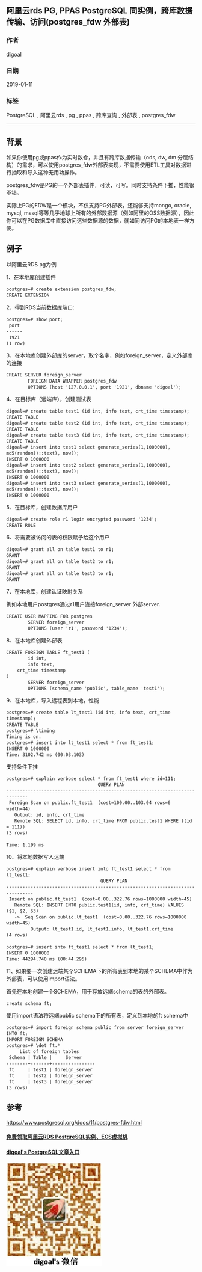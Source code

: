 ## 阿里云rds PG, PPAS PostgreSQL 同实例，跨库数据传输、访问(postgres_fdw 外部表)  
            
### 作者            
digoal            
            
### 日期            
2019-01-11           
            
### 标签            
PostgreSQL , 阿里云rds , pg , ppas , 跨库查询 , 外部表 , postgres_fdw  
            
----            
            
## 背景         
如果你使用pg或ppas作为实时数仓，并且有跨库数据传输（ods, dw, dm 分层结构）的需求，可以使用postgres_fdw外部表实现，不需要使用ETL工具对数据进行抽取和导入这种无用功操作。  
  
postgres_fdw是PG的一个外部表插件，可读，可写。同时支持条件下推，性能很不错。  
  
实际上PG的FDW是一个模块，不仅支持PG外部表，还能够支持mongo, oracle, mysql, mssql等等几乎地球上所有的外部数据源（例如阿里的OSS数据源），因此你可以在PG数据库中直接访问这些数据源的数据，就如同访问PG的本地表一样方便。  
  
## 例子  
以阿里云RDS pg为例  
  
1、在本地库创建插件  
  
```  
postgres=# create extension postgres_fdw;    
CREATE EXTENSION    
```  
  
2、得到RDS当前数据库端口:    
  
```  
postgres=# show port;    
 port     
------    
 1921    
(1 row)    
```  
    
3、在本地库创建外部库的server，取个名字，例如foreign_server，定义外部库的连接  
  
```  
CREATE SERVER foreign_server    
        FOREIGN DATA WRAPPER postgres_fdw    
        OPTIONS (host '127.0.0.1', port '1921', dbname 'digoal');    
```  
  
4、在目标库（远端库），创建测试表  
  
```  
digoal=# create table test1 (id int, info text, crt_time timestamp);    
CREATE TABLE    
digoal=# create table test2 (id int, info text, crt_time timestamp);    
CREATE TABLE    
digoal=# create table test3 (id int, info text, crt_time timestamp);    
CREATE TABLE    
digoal=# insert into test1 select generate_series(1,1000000), md5(random()::text), now();    
INSERT 0 1000000    
digoal=# insert into test2 select generate_series(1,1000000), md5(random()::text), now();    
INSERT 0 1000000    
digoal=# insert into test3 select generate_series(1,1000000), md5(random()::text), now();    
INSERT 0 1000000    
```  
  
5、在目标库，创建数据库用户    
    
```    
digoal=# create role r1 login encrypted password '1234';    
CREATE ROLE    
```  
  
6、将需要被访问的表的权限赋予给这个用户  
  
```  
digoal=# grant all on table test1 to r1;    
GRANT    
digoal=# grant all on table test2 to r1;    
GRANT    
digoal=# grant all on table test3 to r1;    
GRANT    
```  
  
  
7、在本地库，创建认证映射关系  
  
例如本地用户postgres通过r1用户连接foreign_server 外部server.    
    
```  
CREATE USER MAPPING FOR postgres    
        SERVER foreign_server    
        OPTIONS (user 'r1', password '1234');    
```  
  
8、在本地库创建外部表    
    
```  
CREATE FOREIGN TABLE ft_test1 (    
        id int,    
        info text,    
	crt_time timestamp    
)    
        SERVER foreign_server    
        OPTIONS (schema_name 'public', table_name 'test1');    
```  
  
9、在本地库，导入远程表到本地，性能    
  
```  
postgres=# create table lt_test1 (id int, info text, crt_time timestamp);    
CREATE TABLE    
postgres=# \timing    
Timing is on.    
postgres=# insert into lt_test1 select * from ft_test1;    
INSERT 0 1000000    
Time: 3102.742 ms (00:03.103)    
```  
  
支持条件下推  
  
```  
postgres=# explain verbose select * from ft_test1 where id=111;    
                                  QUERY PLAN                                      
------------------------------------------------------------------------------    
 Foreign Scan on public.ft_test1  (cost=100.00..103.04 rows=6 width=44)    
   Output: id, info, crt_time    
   Remote SQL: SELECT id, info, crt_time FROM public.test1 WHERE ((id = 111))    
(3 rows)    
    
Time: 1.199 ms    
```  
  
  
10、将本地数据写入远端     
    
```  
postgres=# explain verbose insert into ft_test1 select * from lt_test1;    
                                   QUERY PLAN                                       
--------------------------------------------------------------------------------    
 Insert on public.ft_test1  (cost=0.00..322.76 rows=1000000 width=45)    
   Remote SQL: INSERT INTO public.test1(id, info, crt_time) VALUES ($1, $2, $3)    
   ->  Seq Scan on public.lt_test1  (cost=0.00..322.76 rows=1000000 width=45)    
         Output: lt_test1.id, lt_test1.info, lt_test1.crt_time    
(4 rows)    
    
postgres=# insert into ft_test1 select * from lt_test1;    
INSERT 0 1000000    
Time: 44294.740 ms (00:44.295)    
```  
  
    
11、如果要一次创建远端某个SCHEMA下的所有表到本地的某个SCHEMA中作为外部表，可以使用import语法。    
    
首先在本地创建一个SCHEMA，用于存放远端schema的表的外部表。  
  
```  
create schema ft;  
```  
  
使用import语法将远端public schema下的所有表，定义到本地的ft schema中  
  
```  
postgres=# import foreign schema public from server foreign_server INTO ft;    
IMPORT FOREIGN SCHEMA    
postgres=# \det ft.*    
     List of foreign tables    
 Schema | Table |     Server         
--------+-------+----------------    
 ft     | test1 | foreign_server    
 ft     | test2 | foreign_server    
 ft     | test3 | foreign_server    
(3 rows)    
```  
    
## 参考  
https://www.postgresql.org/docs/11/postgres-fdw.html  
   
  
  
  
  
  
  
  
  
  
#### [免费领取阿里云RDS PostgreSQL实例、ECS虚拟机](https://free.aliyun.com/ "57258f76c37864c6e6d23383d05714ea")
  
  
#### [digoal's PostgreSQL文章入口](https://github.com/digoal/blog/blob/master/README.md "22709685feb7cab07d30f30387f0a9ae")
  
  
![digoal's weixin](../pic/digoal_weixin.jpg "f7ad92eeba24523fd47a6e1a0e691b59")
  
  
  
  
  
  
  
